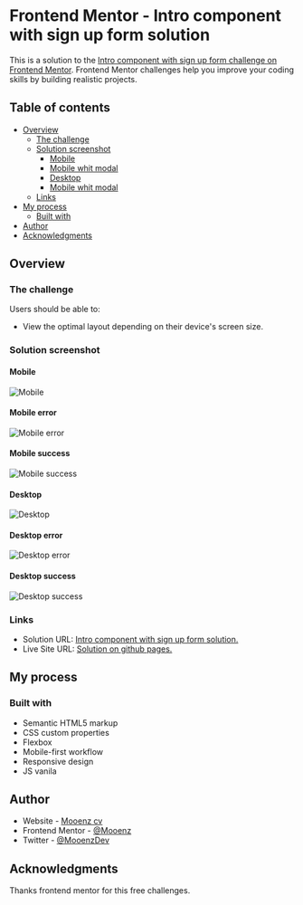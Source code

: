 # Frontend Mentor - Intro component with sign up form solution

This is a solution to the [Intro component with sign up form challenge on Frontend Mentor](https://www.frontendmentor.io/challenges/intro-component-with-signup-form-5cf91bd49edda32581d28fd1). Frontend Mentor challenges help you improve your coding skills by building realistic projects. 

## Table of contents

- [Overview](#overview)
  - [The challenge](#the-challenge)
  - [Solution screenshot](#Solution-screenshot)
    - [Mobile](#Mobile)
    - [Mobile whit modal](#Mobile-modal)
    - [Desktop](#Desktop)
    - [Mobile whit modal](#Desktop-modal)
  - [Links](#links)
- [My process](#my-process)
  - [Built with](#built-with)
- [Author](#author)
- [Acknowledgments](#acknowledgments)

## Overview

### The challenge

Users should be able to:

- View the optimal layout depending on their device's screen size.

### Solution screenshot

#### Mobile

![Mobile](./solution-capture/mooenz-mobile-solution.png)

#### Mobile error

![Mobile error](./solution-capture/mooenz-mobile-error-solution.png)

#### Mobile success

![Mobile success](./solution-capture/mooenz-mobile-success-solution.png)

#### Desktop

![Desktop](./solution-capture/mooenz-desktop-solution.png)

#### Desktop error

![Desktop error](./solution-capture/mooenz-desktop-error-solution.png)

#### Desktop success

![Desktop success](./solution-capture/mooenz-desktop-success-solution.png)

### Links

- Solution URL: [Intro component with sign up form solution.](https://www.frontendmentor.io/solutions/html-css-js-flexbox-mobile-first-and-responsive-design-N4b1wXiJv)
- Live Site URL: [Solution on github pages.](https://mooenz.github.io/Frontend-portafolio/intro-component-with-signup-form-master/)

## My process

### Built with

- Semantic HTML5 markup
- CSS custom properties
- Flexbox
- Mobile-first workflow
- Responsive design
- JS vanila

## Author

- Website - [Mooenz cv](https://mooenz.github.io/Curriculum-Vitae/)
- Frontend Mentor - [@Mooenz](https://www.frontendmentor.io/profile/Mooenz)
- Twitter - [@MooenzDev](https://www.twitter.com/MooenzDev)

## Acknowledgments

Thanks frontend mentor for this free challenges.